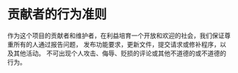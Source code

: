 # 贡献者的行为准则

作为这个项目的贡献者和维护者，在利益培育一个开放和欢迎的社会，我们保证尊重所有的人通过报告问题，
发布功能要求，更新文件，提交请求或修补程序，以及其他活动。
不可出现个人攻击、侮辱、贬损的评论或其他不道德的或不道德的行为。